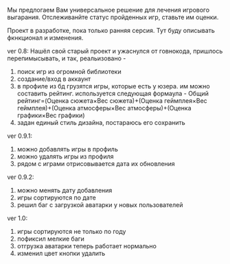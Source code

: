Мы предлогаем Вам универсальное решение для лечения игрового выгарания.
Отслеживанйте статус пройденных игр, ставьте им оценки.

Проект в разработке, пока только ранняя серсия. Тут буду описывать фкнкционал и изменения.

ver 0.8:
Нашёл свой старый проект и ужаснулся от говнокода, пришлось перепимысывать, и так, реальизовано - 
1) поиск игр из огромной библиотеки
2) создание/вход в аккаунт
3) в профиле из бд грузятся игры, которые есть у юзера. им можно составить рейтинг. используется следующая формаула - Общий рейтинг=(Оценка сюжета×Вес сюжета)+(Оценка геймплея×Вес геймплея)+(Оценка атмосферы×Вес атмосферы)+(Оценка графики×Вес графики)
4) задан единый стиль дизайна, постараюсь его сохранить

ver 0.9.1:
1) можно добавлять игры в профиль
2) можно удалять игры из профиля
3) рядом с играми отрисовывается дата их обновления

ver 0.9.2:
1) можно менять дату добавления
2) игры сортируются по дате
3) решил баг с загрузкой аватарки у новых пользователей

ver 1.0:
1) игры сортируются не только по году
2) пофиксил мелкие баги
3) отгрузка аватарки теперь работает нормально
4) изменил цвет кнопки удалить
